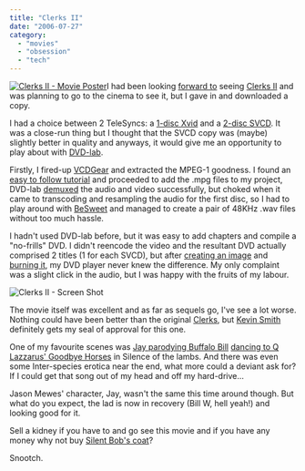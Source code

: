```yaml
---
title: "Clerks II"
date: "2006-07-27"
category:
  - "movies"
  - "obsession"
  - "tech"
---
```


[![Clerks II - Movie Poster](/wp-content/uploads/2006/07/clerksII.jpg "Clerks II - Movie Poster")](http://www.imdb.com/title/tt0424345/)I had been looking [forward to](/blog/2006/06/20/snootchie-bootchies/) seeing [Clerks II](http://www.amazon.co.uk/Clerks-2-DVD-Kevin-Smith/dp/B000KRNMMG/?tag=sickbiscuitco-21) and was planning to go to the cinema to see it, but I gave in and downloaded a copy.

I had a choice between 2 TeleSyncs: a [1-disc Xvid](http://www.vcdreview.com/info.php/i-62796.html) and a [2-disc SVCD](http://www.vcdreview.com/info.php/i-62797.html). It was a close-run thing but I thought that the SVCD copy was (maybe) slightly better in quality and anyways, it would give me an opportunity to play about with [DVD-lab](http://www.mediachance.com/dvdlab/index.html).

Firstly, I fired-up [VCDGear](http://vcdgear.com/) and extracted the MPEG-1 goodness. I found an [easy to follow tutorial](http://forum.videohelp.com/viewtopic.php?t=251691) and proceeded to add the .mpg files to my project, DVD-lab [demuxed](http://www.videohelp.com/glossary?D#Demultiplex) the audio and video successfully, but choked when it came to transcoding and resampling the audio for the first disc, so I had to play around with [BeSweet](http://dspguru.doom9.net/) and managed to create a pair of 48KHz .wav files without too much hassle.

I hadn't used DVD-lab before, but it was easy to add chapters and compile a "no-frills" DVD. I didn't reencode the video and the resultant DVD actually comprised 2 titles (1 for each SVCD), but after [creating an image](http://www.coujo.de/) and [burning it](http://www.imgburn.com/), my DVD player never knew the difference. My only complaint was a slight click in the audio, but I was happy with the fruits of my labour.

![Clerks II - Screen Shot](/wp-content/uploads/2006/07/clerksII-screenshot.jpg "Clerks II - Screen Shot")

The movie itself was excellent and as far as sequels go, I've see a lot worse. Nothing could have been better than the original [Clerks](http://www.imdb.com/title/tt0109445/), but [Kevin Smith](http://www.imdb.com/name/nm0003620/) definitely gets my seal of approval for this one.

One of my favourite scenes was [Jay parodying Buffalo Bill](http://youtube.com/watch?v=3eAbHRe96nQ) [dancing to Q Lazzarus' Goodbye Horses](http://youtube.com/watch?v=8TdwaVN_oBk) in Silence of the lambs. And there was even some Inter-species erotica near the end, what more could a deviant ask for? If I could get that song out of my head and off my hard-drive...

Jason Mewes' character, Jay, wasn't the same this time around though. But what do you expect, the lad is now in recovery (Bill W, hell yeah!) and looking good for it.

Sell a kidney if you have to and go see this movie and if you have any money why not buy [Silent Bob's coat](http://www.abbyshot.com/products/ps-silent-bob.php)?

Snootch.
